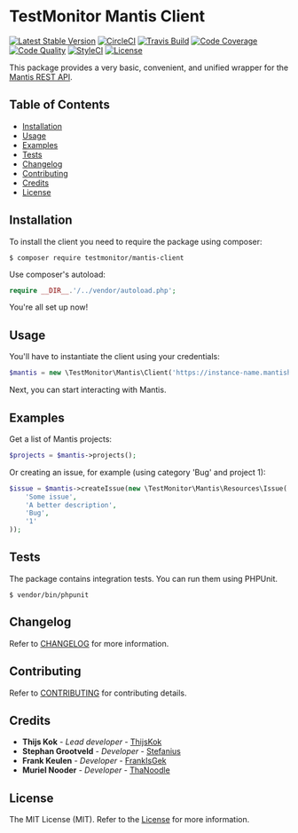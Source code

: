 # TestMonitor Mantis Client

[![Latest Stable Version](https://poser.pugx.org/testmonitor/mantis-client/v/stable)](https://packagist.org/packages/testmonitor/mantis-client)
[![CircleCI](https://img.shields.io/circleci/project/github/testmonitor/mantis-client.svg)](https://circleci.com/gh/testmonitor/mantis-client)
[![Travis Build](https://travis-ci.com/testmonitor/mantis-client.svg?branch=master)](https://travis-ci.com/testmonitor/mantis-client)
[![Code Coverage](https://scrutinizer-ci.com/g/testmonitor/mantis-client/badges/coverage.png?b=master)](https://scrutinizer-ci.com/g/testmonitor/mantis-client/?branch=master)
[![Code Quality](https://scrutinizer-ci.com/g/testmonitor/mantis-client/badges/quality-score.png?b=master)](https://scrutinizer-ci.com/g/testmonitor/mantis-client/?branch=master)
[![StyleCI](https://styleci.io/repos/223037397/shield)](https://styleci.io/repos/223037397)
[![License](https://poser.pugx.org/testmonitor/mantis-client/license)](https://packagist.org/packages/testmonitor/mantis-client)

This package provides a very basic, convenient, and unified wrapper for the [Mantis REST API](https://documenter.getpostman.com/view/29959/mantis-bug-tracker-rest-api/7Lt6zkP?version=latest). 

## Table of Contents

- [Installation](#installation)
- [Usage](#usage)
- [Examples](#examples)
- [Tests](#tests)
- [Changelog](#changelog)
- [Contributing](#contributing)
- [Credits](#credits)
- [License](#license)
  
## Installation

To install the client you need to require the package using composer:

	$ composer require testmonitor/mantis-client

Use composer's autoload:

```php
require __DIR__.'/../vendor/autoload.php';
```

You're all set up now!

## Usage

You'll have to instantiate the client using your credentials:

```php
$mantis = new \TestMonitor\Mantis\Client('https://instance-name.mantishub.io', 'REST token');
```

Next, you can start interacting with Mantis. 

## Examples

Get a list of Mantis projects:

```php
$projects = $mantis->projects();
```

Or creating an issue, for example (using category 'Bug' and project 1):

```php
$issue = $mantis->createIssue(new \TestMonitor\Mantis\Resources\Issue(
    'Some issue',
    'A better description',
    'Bug',
    '1'
));
```

## Tests

The package contains integration tests. You can run them using PHPUnit.

    $ vendor/bin/phpunit
    
## Changelog

Refer to [CHANGELOG](CHANGELOG.md) for more information.

## Contributing

Refer to [CONTRIBUTING](CONTRIBUTING.md) for contributing details.

## Credits

* **Thijs Kok** - *Lead developer* - [ThijsKok](https://github.com/thijskok)
* **Stephan Grootveld** - *Developer* - [Stefanius](https://github.com/stefanius)
* **Frank Keulen** - *Developer* - [FrankIsGek](https://github.com/frankisgek)
* **Muriel Nooder** - *Developer* - [ThaNoodle](https://github.com/thanoodle)

## License

The MIT License (MIT). Refer to the [License](LICENSE.md) for more information.
